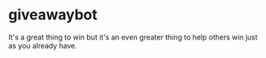 # giveawaybot
It's a great thing to win but it's an even greater thing to help others win just as you already have.
